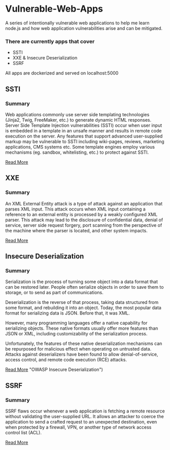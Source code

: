 # Vulnerable-Web-Apps

A series of intentionally vulnerable web applications to help me learn node.js and how web application vulnerabilities arise and can be mitigated.

### There are currently apps that cover 
* SSTI
* XXE & Insecure Deserialization
* SSRF

All apps are dockerized and served on localhost:5000 

## SSTI

### Summary
Web applications commonly use server side templating technologies (Jinja2, Twig, FreeMaker, etc.) to generate dynamic HTML responses. Server Side Template Injection vulnerabilities (SSTI) occur when user input is embedded in a template in an unsafe manner and results in remote code execution on the server. Any features that support advanced user-supplied markup may be vulnerable to SSTI including wiki-pages, reviews, marketing applications, CMS systems etc. Some template engines employ various mechanisms (eg. sandbox, whitelisting, etc.) to protect against SSTI.

[Read More](https://owasp.org/www-project-web-security-testing-guide/v41/4-Web_Application_Security_Testing/07-Input_Validation_Testing/18-Testing_for_Server_Side_Template_Injection "OWASP SSTI")

## XXE

### Summary
An XML External Entity attack is a type of attack against an application that parses XML input. This attack occurs when XML input containing a reference to an external entity is processed by a weakly configured XML parser. This attack may lead to the disclosure of confidential data, denial of service, server side request forgery, port scanning from the perspective of the machine where the parser is located, and other system impacts.

[Read More](https://owasp.org/www-community/vulnerabilities/XML_External_Entity_(XXE)_Processing "OWASP XXE")

## Insecure Deserialization

### Summary
Serialization is the process of turning some object into a data format that can be restored later. People often serialize objects in order to save them to storage, or to send as part of communications.

Deserialization is the reverse of that process, taking data structured from some format, and rebuilding it into an object. Today, the most popular data format for serializing data is JSON. Before that, it was XML.

However, many programming languages offer a native capability for serializing objects. These native formats usually offer more features than JSON or XML, including customizability of the serialization process.

Unfortunately, the features of these native deserialization mechanisms can be repurposed for malicious effect when operating on untrusted data. Attacks against deserializers have been found to allow denial-of-service, access control, and remote code execution (RCE) attacks.

[Read More](https://cheatsheetseries.owasp.org/cheatsheets/Deserialization_Cheat_Sheet.html) "OWASP Insecure Deserialization")

## SSRF

### Summary
SSRF flaws occur whenever a web application is fetching a remote resource without validating the user-supplied URL. It allows an attacker to coerce the application to send a crafted request to an unexpected destination, even when protected by a firewall, VPN, or another type of network access control list (ACL).

[Read More](https://owasp.org/Top10/A10_2021-Server-Side_Request_Forgery_%28SSRF%29/ "OWASP SSRF")
